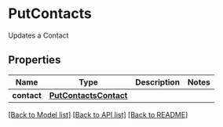 # PutContacts

Updates a Contact
## Properties
Name | Type | Description | Notes
------------ | ------------- | ------------- | -------------
**contact** | [**PutContactsContact**](PutContactsContact.md) |  | 

[[Back to Model list]](../README.md#documentation-for-models) [[Back to API list]](../README.md#documentation-for-api-endpoints) [[Back to README]](../README.md)


